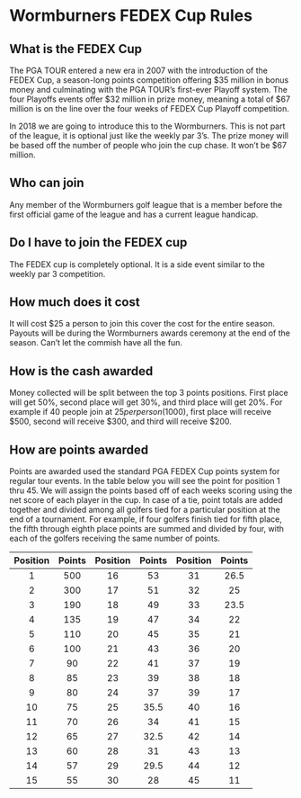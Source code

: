 # Wormburners FEDEX Cup Rules

## What is the FEDEX Cup

The PGA TOUR entered a new era in 2007 with the introduction of the FEDEX Cup, a season-long points competition offering $35 million in bonus money and culminating with the PGA TOUR’s first-ever Playoff system. The four Playoffs events offer $32 million in prize money, meaning a total of $67 million is on the line over the four weeks of FEDEX Cup Playoff competition.

In 2018 we are going to introduce this to the Wormburners.  This is not part of the league, it is optional just like the weekly par 3’s. The prize money will be based off the number of people who join the cup chase. It won’t be $67 million.

## Who can join

Any member of the Wormburners golf league that is a member before the first official game of the league and has a current league handicap.

## Do I have to join the FEDEX cup

The FEDEX cup is completely optional. It is a side event similar to the weekly par 3 competition.

## How much does it cost

It will cost $25 a person to join this cover the cost for the entire season. Payouts will be during the Wormburners awards ceremony at the end of the season. Can’t let the commish have all the fun.

## How is the cash awarded

Money collected will be split between the top 3 points positions. First place will get 50%, second place will get 30%, and third place will get 20%. For example if 40 people join at $25 per person($1000), first place will receive $500, second will receive $300, and third will receive $200.

## How are points awarded

Points are awarded used the standard PGA FEDEX Cup points system for regular tour events. In the table below you will see the point for position 1 thru 45. We will assign the points based off of each weeks scoring using the net score of each player in the cup. In case of a tie, point totals are added together and divided among all golfers tied for a particular position at the end of a tournament. For example, if four golfers finish tied for fifth place, the fifth through eighth place points are summed and divided by four, with each of the golfers receiving the same number of points.

|Position|Points|Position|Points|Position|Points|
|:------:|:----:|:------:|:----:|:------:|:----:|
|1|500|16|53|31|26.5|
|2|300|17|51|32|25|
|3|190|18|49|33|23.5|
|4|135|19|47|34|22|
|5|110|20|45|35|21|
|6|100|21|43|36|20|
|7|90|22|41|37|19|
|8|85|23|39|38|18|
|9|80|24|37|39|17|
|10|75|25|35.5|40|16|
|11|70|26|34|41|15|
|12|65|27|32.5|42|14|
|13|60|28|31|43|13|
|14|57|29|29.5|44|12|
|15|55|30|28|45|11|